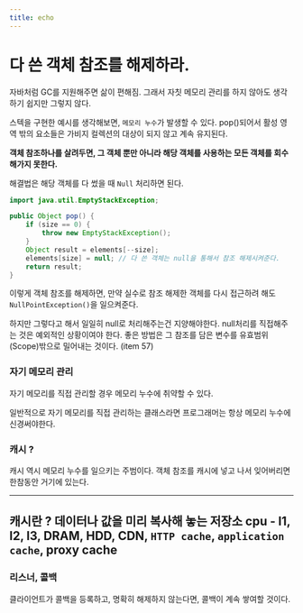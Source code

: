 ```yaml
---
title: echo
---
```


# 다 쓴 객체 참조를 해제하라.
자바처럼 GC를 지원해주면 삶이 편해짐. 그래서 자칫 메모리 관리를 하지 않아도 생각하기 쉽지만 그렇지 않다.

스텍을 구현한 예시를 생각해보면, `메모리 누수`가 발생할 수 있다.
pop()되어서 활성 영역 밖의 요소들은 가비지 컬렉션의 대상이 되지 않고 계속 유지된다.

**객체 참조하나를 살려두면, 그 객체 뿐만 아니라 해당 객체를 사용하는 모든 객체를 회수해가지 못한다.**

해결법은 해당 객체를 다 썼을 때 `Null` 처리하면 된다.

```java
import java.util.EmptyStackException;

public Object pop() {
    if (size == 0) {
        throw new EmptyStackException();
    }
    Object result = elements[--size];
    elements[size] = null; // 다 쓴 객체는 null을 통해서 참조 해제시켜준다.
    return result;
}
```

이렇게 객체 참조를 해제하면, 만약 실수로 참조 해제한 객체를 다시 접근하려 해도 `NullPointException()`을 일으켜준다.

하지만 그렇다고 해서 일일히 null로 처리해주는건 지양해야한다. null처리를 직접해주는 것은 예외적인 상황이여야 한다.
좋은 방법은 그 참조를 담은 변수를 유효범위(Scope)밖으로 밀어내는 것이다.
(item 57)

### 자기 메모리 관리 
자기 메모리를 직접 관리할 경우 메모리 누수에 취약할 수 있다.

일반적으로 자기 메모리를 직접 관리하는 클래스라면 프로그래머는 항상 메모리 누수에 신경써야한다.

### 캐시 ? 
캐시 역시 메모리 누수를 일으키는 주범이다. 객체 참조를 캐시에 넣고 나서 잊어버리면 한참동안 거기에 있는다.

---

캐시란 ?
데이터나 값을 미리 복사해 놓는 저장소
cpu - l1, l2, l3, DRAM, HDD, CDN, `HTTP cache`, `application cache`, proxy cache 
---

### 리스너, 콜백
클라이언트가 콜백을 등록하고, 명확히 해제하지 않는다면, 콜백이 계속 쌓여할 것이다.




